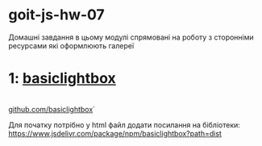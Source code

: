 # goit-js-hw-07

Домашні завдання в цьому модулі спрямовані на роботу з сторонніми ресурсами які оформлюють галереї

<h1>1: <a href="https://basiclightbox.electerious.com/" target="_blank">basiclightbox</a></h1>
<br>
<a href="https://github.com/electerious/basicLightbox">github.com/basiclightbox</a>`

Для початку потрібно у html файл додати посилання на бібліотеки:
https://www.jsdelivr.com/package/npm/basiclightbox?path=dist
<p><link rel="stylesheet" href="https://cdn.jsdelivr.net/npm/basiclightbox@5.0.4/dist/basicLightbox.min.css"></p>
<p><script src="https://cdn.jsdelivr.net/npm/basiclightbox@5.0.4/dist/basicLightbox.min.js" type="module"></script></p>


